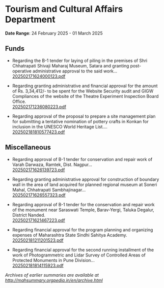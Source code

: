 # Tourism and Cultural Affairs Department

**Date Range**: 24 February 2025 - 01 March 2025


## Funds
- Regarding the B-1 tender for laying of piling in the premises of Shri Chhatrapati Shivaji Maharaj Museum, Satara and granting post-operative administrative approval to the said work...\
  [202502171624000123.pdf](https://gr.maharashtra.gov.in/Site/Upload/Government%20Resolutions/English/202502171624000123.pdf)

- Regarding granting administrative and financial approval for the amount of Rs. 3,34,412/- to be spent for the Website Security audit and GIGW Compliances of the website of the Theatre Experiment Inspection Board Office.\
  [202502171236080223.pdf](https://gr.maharashtra.gov.in/Site/Upload/Government%20Resolutions/English/202502171236080223.pdf)

- Regarding approval of the proposal to prepare a site management plan for submitting a tentative nomination of pottery crafts in Konkan for inclusion in the UNESCO World Heritage List....\
  [202502181810577423.pdf](https://gr.maharashtra.gov.in/Site/Upload/Government%20Resolutions/English/202502181810577423.pdf)

## Miscellaneous
- Regarding approval of B-1 tender for conservation and repair work of Varah Darwaza, Ramtek, Dist. Nagpur...\
  [202502171626139723.pdf](https://gr.maharashtra.gov.in/Site/Upload/Government%20Resolutions/English/202502171626139723.pdf)

- Regarding granting administrative approval for construction of boundary wall in the area of land acquired for planned regional museum at Soneri Mahal, Chhatrapati Sambhajinagar...\
  [202502171626557323.pdf](https://gr.maharashtra.gov.in/Site/Upload/Government%20Resolutions/English/202502171626557323.pdf)

- Regarding approval of B-1 tender for the conservation and repair work of the monument near Saraswati Temple, Barav-Yergi, Taluka Degalur, District Nanded.\
  [202502171621467223.pdf](https://gr.maharashtra.gov.in/Site/Upload/Government%20Resolutions/English/202502171621467223.pdf)

- Regarding financial approval for the program planning and organizing expenses of Maharashtra State Sindhi Sahitya Academy.\
  [202502181211201523.pdf](https://gr.maharashtra.gov.in/Site/Upload/Government%20Resolutions/English/202502181211201523.pdf)

- Regarding financial approval for the second running installment of the work of Photogrammetric and Lidar Survey of Controlled Areas of Protected Monuments in Pune Division...\
  [202502181814115923.pdf](https://gr.maharashtra.gov.in/Site/Upload/Government%20Resolutions/English/202502181814115923.pdf)


*Archives of earlier summaries are available at http://mahsummary.orgpedia.in/en/archive.html*